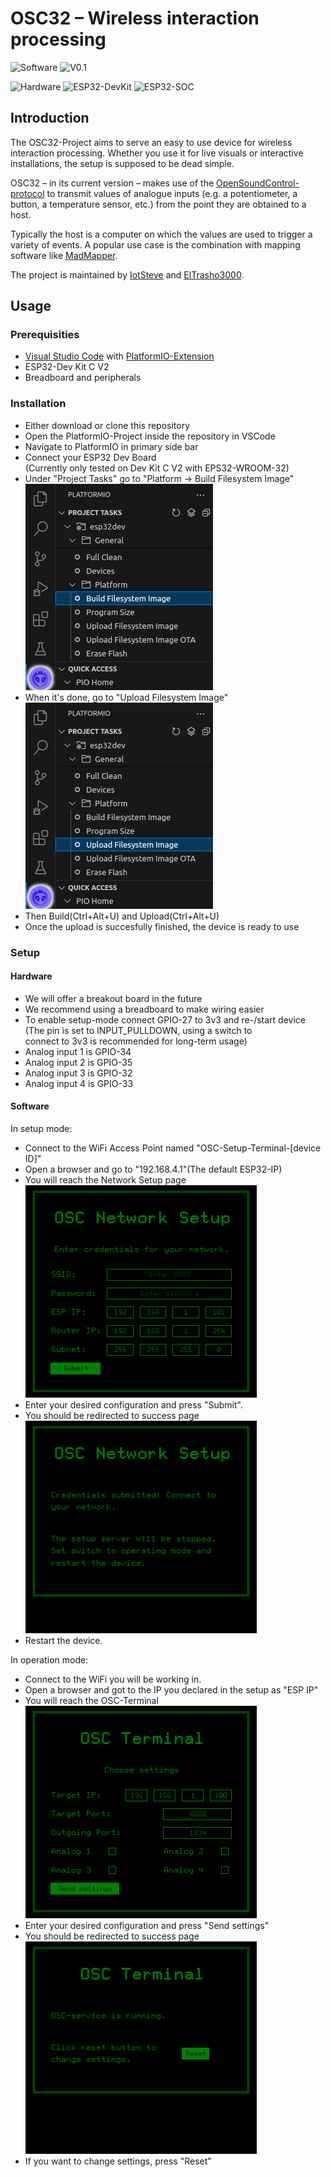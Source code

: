 # OSC32 – Wireless interaction processing
![Software](https://img.shields.io/badge/Software-darkslategrey)
![V0.1](https://img.shields.io/badge/Version-0.1-darkred?labelColor=black)

![Hardware](https://img.shields.io/badge/Hardware-darkslategrey)
![ESP32-DevKit](https://img.shields.io/badge/Dev_Kit_C-V2-darkred?labelColor=black)
![ESP32-SOC](https://img.shields.io/badge/ESP32-WROOM--32-darkred?labelColor=black)
## Introduction
The OSC32-Project aims to serve an easy to use device for wireless interaction processing. Whether you use it for live visuals or interactive installations, the setup is supposed to be dead simple.

OSC32 – in its current version – makes use of the [OpenSoundControl-protocol](https://opensoundcontrol.stanford.edu/) to transmit values of analogue inputs (e.g. a potentiometer, a button, a temperature sensor, etc.) from the point they are obtained to a host. 

Typically the host is a computer on which the values are used to trigger a variety of events. A popular use case is the combination with mapping software like [MadMapper](https://madmapper.com/).

The project is maintained by [IotSteve](https://github.com/IoTSteve/) and [ElTrasho3000](https://github.com/ElTrasho3000/).

## Usage
### Prerequisities
- [Visual Studio Code](https://code.visualstudio.com/) with [PlatformIO-Extension](https://platformio.org/)
- ESP32-Dev Kit C V2
- Breadboard and peripherals
### Installation
- Either download or clone this repository
- Open the PlatformIO-Project inside the repository in VSCode
- Navigate to PlatformIO in primary side bar
- Connect your ESP32 Dev Board\
(Currently only tested on Dev Kit C V2 with EPS32-WROOM-32)
- Under "Project Tasks" go to "Platform -> Build Filesystem Image"\
![Build](resources/BuildFilesystemImage.png)
- When it's done, go to "Upload Filesystem Image"\
![Upload](resources/UploadFilesystemImage.png)
- Then Build(Ctrl+Alt+U) and Upload(Ctrl+Alt+U)
- Once the upload is succesfully finished, the device is ready to use
### Setup
#### Hardware
- We will offer a breakout board in the future
- We recommend using a breadboard to make wiring easier
- To enable setup-mode connect GPIO-27 to 3v3 and re-/start device\
(The pin is set to INPUT_PULLDOWN, using a switch to\
connect to 3v3 is recommended for long-term usage)
- Analog input 1 is GPIO-34
- Analog input 2 is GPIO-35
- Analog input 3 is GPIO-32
- Analog input 4 is GPIO-33

#### Software
In setup mode:
- Connect to the WiFi Access Point named "OSC-Setup-Terminal-[device ID]"
- Open a browser and go to "192.168.4.1"(The default ESP32-IP)
- You will reach the Network Setup page\
![NetSet](resources/NetSet.png)
- Enter your desired configuration and press "Submit".
- You should be redirected to success page
![NetSetSuccess](resources/NetSetSuccess.png)
- Restart the device.

In operation mode:
- Connect to the WiFi you will be working in.
- Open a browser and got to the IP you declared in the setup as "ESP IP"
- You will reach the OSC-Terminal\
![OSCsetings](resources/OSCsettings.png)
- Enter your desired configuration and press "Send settings"
- You should be redirected to success page\
![OSCrunning](resources/OSCrunning.png)
- If you want to change settings, press "Reset"
